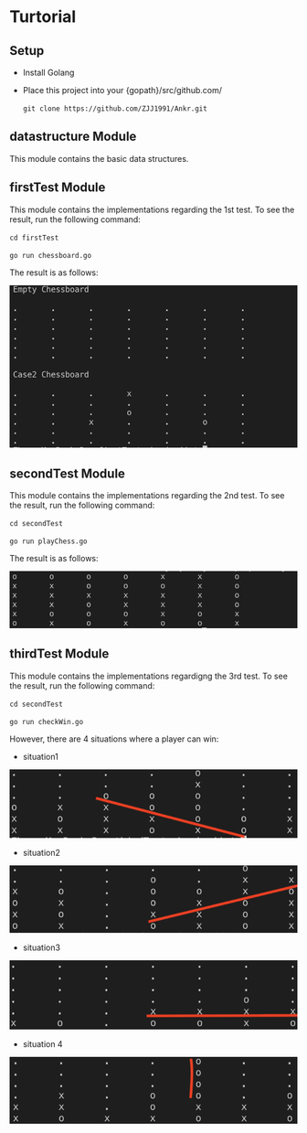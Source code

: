 # Turtorial

## Setup

* Install Golang
* Place this project into your {gopath}/src/github.com/

    `git clone https://github.com/ZJJ1991/Ankr.git`

## datastructure Module
This module contains the basic data structures.


## firstTest Module
This module contains the implementations regarding the 1st test. To see the result, run the following command:

`cd firstTest`

`go run chessboard.go`

The result is as follows:

![images](images/1st.png)

## secondTest Module
This module contains the implementations regarding the 2nd test. To see the result, run the following command:

`cd secondTest`

`go run playChess.go`

The result is as follows:

![images](images/2nd.png)

## thirdTest Module
This module contains the implementations regardigng the 3rd test. To see the result, run the following command:

`cd secondTest`

`go run checkWin.go`

However, there are 4 situations where a player can win:

* situation1

![images](images/situation1.png)

* situation2

![images](images/situation2.png)

* situation3

![images](images/situation3.png)

* situation 4

![images](images/situation4.png)

